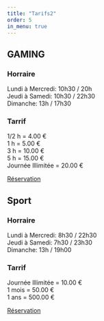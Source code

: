 ```yaml
---
title: "Tarifs2"
order: 5
in_menu: true
---
```

## GAMING 
### Horraire  
Lundi à Mercredi: 10h30 / 20h  
Jeudi à Samedi: 10h30 / 22h30  
Dimanche: 13h / 17h30
                                                                                                                         
### Tarrif  
1/2 h =                          4.00 €     
1 h =  5.00 €     
3 h =                           10.00 €  
5 h =                           15.00 €  
Journée Illimitée =    20.00 € 

[Réservation](https://forms.gle/o4ciy6oBHK1JFKmB6)
 
## Sport  
### Horraire   
Lundi à Mercredi: 8h30 / 22h30  
Jeudi à Samedi: 7h30 / 23h30    
Dimanche: 13h / 19h00   

### Tarrif
 Journée Illimitée   =  10.00 €  
1 mois = 50.00 €  
1 ans = 500.00 € 

[Réservation](https://forms.gle/o4ciy6oBHK1JFKmB6) 